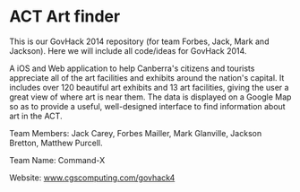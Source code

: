 ACT Art finder
============

This is our GovHack 2014 repository (for team Forbes, Jack, Mark and Jackson). Here we will include all code/ideas
for GovHack 2014.

A iOS and Web application to help Canberra's citizens and tourists appreciate all of the art facilities and exhibits around the nation's capital. It includes over 120 beautiful art exhibits and 13 art facilities, giving the user a great view of where art is near them. The data is displayed on a Google Map so as to provide a useful, well-designed interface to find information about art in the ACT.

Team Members: Jack Carey, Forbes Mailler, Mark Glanville, Jackson Bretton, Matthew Purcell.

Team Name: Command-X

Website: www.cgscomputing.com/govhack4
